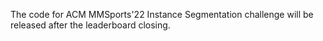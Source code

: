 The code for ACM MMSports'22 Instance Segmentation challenge will be released after the leaderboard closing.
